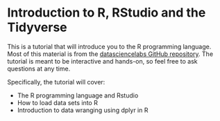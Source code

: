 # Introduction to R, RStudio and the Tidyverse

This is a tutorial that will introduce you to the R programming language. Most 
of this material is from the [datasciencelabs GitHub repository](https://github.com/datasciencelabs). 
The tutorial is meant to be interactive and hands-on, so feel free to ask questions at any time. 

Specifically, the tutorial will cover: 

* The R programming language and Rstudio 
* How to load data sets into R
* Introduction to data wranging using dplyr in R
